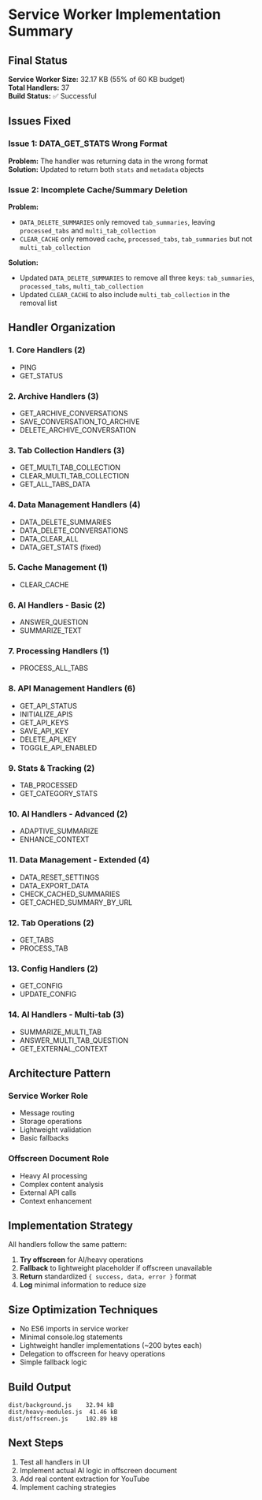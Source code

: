 # Service Worker Implementation Summary

## Final Status

**Service Worker Size:** 32.17 KB (55% of 60 KB budget)  
**Total Handlers:** 37  
**Build Status:** ✅ Successful

## Issues Fixed

### Issue 1: DATA_GET_STATS Wrong Format
**Problem:** The handler was returning data in the wrong format  
**Solution:** Updated to return both `stats` and `metadata` objects

### Issue 2: Incomplete Cache/Summary Deletion
**Problem:** 
- `DATA_DELETE_SUMMARIES` only removed `tab_summaries`, leaving `processed_tabs` and `multi_tab_collection`
- `CLEAR_CACHE` only removed `cache`, `processed_tabs`, `tab_summaries` but not `multi_tab_collection`

**Solution:** 
- Updated `DATA_DELETE_SUMMARIES` to remove all three keys: `tab_summaries`, `processed_tabs`, `multi_tab_collection`
- Updated `CLEAR_CACHE` to also include `multi_tab_collection` in the removal list

## Handler Organization

### 1. Core Handlers (2)
- PING
- GET_STATUS

### 2. Archive Handlers (3)
- GET_ARCHIVE_CONVERSATIONS
- SAVE_CONVERSATION_TO_ARCHIVE
- DELETE_ARCHIVE_CONVERSATION

### 3. Tab Collection Handlers (3)
- GET_MULTI_TAB_COLLECTION
- CLEAR_MULTI_TAB_COLLECTION
- GET_ALL_TABS_DATA

### 4. Data Management Handlers (4)
- DATA_DELETE_SUMMARIES
- DATA_DELETE_CONVERSATIONS
- DATA_CLEAR_ALL
- DATA_GET_STATS (fixed)

### 5. Cache Management (1)
- CLEAR_CACHE

### 6. AI Handlers - Basic (2)
- ANSWER_QUESTION
- SUMMARIZE_TEXT

### 7. Processing Handlers (1)
- PROCESS_ALL_TABS

### 8. API Management Handlers (6)
- GET_API_STATUS
- INITIALIZE_APIS
- GET_API_KEYS
- SAVE_API_KEY
- DELETE_API_KEY
- TOGGLE_API_ENABLED

### 9. Stats & Tracking (2)
- TAB_PROCESSED
- GET_CATEGORY_STATS

### 10. AI Handlers - Advanced (2)
- ADAPTIVE_SUMMARIZE
- ENHANCE_CONTEXT

### 11. Data Management - Extended (4)
- DATA_RESET_SETTINGS
- DATA_EXPORT_DATA
- CHECK_CACHED_SUMMARIES
- GET_CACHED_SUMMARY_BY_URL

### 12. Tab Operations (2)
- GET_TABS
- PROCESS_TAB

### 13. Config Handlers (2)
- GET_CONFIG
- UPDATE_CONFIG

### 14. AI Handlers - Multi-tab (3)
- SUMMARIZE_MULTI_TAB
- ANSWER_MULTI_TAB_QUESTION
- GET_EXTERNAL_CONTEXT

## Architecture Pattern

### Service Worker Role
- Message routing
- Storage operations
- Lightweight validation
- Basic fallbacks

### Offscreen Document Role  
- Heavy AI processing
- Complex content analysis
- External API calls
- Context enhancement

## Implementation Strategy

All handlers follow the same pattern:
1. **Try offscreen** for AI/heavy operations
2. **Fallback** to lightweight placeholder if offscreen unavailable
3. **Return** standardized `{ success, data, error }` format
4. **Log** minimal information to reduce size

## Size Optimization Techniques

- No ES6 imports in service worker
- Minimal console.log statements
- Lightweight handler implementations (~200 bytes each)
- Delegation to offscreen for heavy operations
- Simple fallback logic

## Build Output

```
dist/background.js    32.94 kB
dist/heavy-modules.js  41.46 kB
dist/offscreen.js     102.89 kB
```

## Next Steps

1. Test all handlers in UI
2. Implement actual AI logic in offscreen document
3. Add real content extraction for YouTube
4. Implement caching strategies

